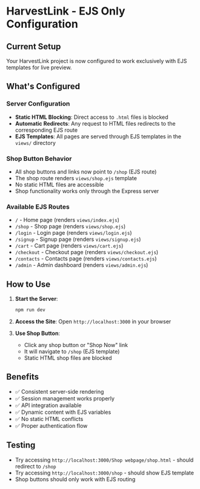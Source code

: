 # HarvestLink - EJS Only Configuration

## Current Setup
Your HarvestLink project is now configured to work exclusively with EJS templates for live preview.

## What's Configured

### Server Configuration
- **Static HTML Blocking**: Direct access to `.html` files is blocked
- **Automatic Redirects**: Any request to HTML files redirects to the corresponding EJS route
- **EJS Templates**: All pages are served through EJS templates in the `views/` directory

### Shop Button Behavior
- All shop buttons and links now point to `/shop` (EJS route)
- The shop route renders `views/shop.ejs` template
- No static HTML files are accessible
- Shop functionality works only through the Express server

### Available EJS Routes
- `/` - Home page (renders `views/index.ejs`)
- `/shop` - Shop page (renders `views/shop.ejs`) 
- `/login` - Login page (renders `views/login.ejs`)
- `/signup` - Signup page (renders `views/signup.ejs`)
- `/cart` - Cart page (renders `views/cart.ejs`)
- `/checkout` - Checkout page (renders `views/checkout.ejs`)
- `/contacts` - Contacts page (renders `views/contacts.ejs`)
- `/admin` - Admin dashboard (renders `views/admin.ejs`)

## How to Use

1. **Start the Server**: 
   ```bash
   npm run dev
   ```

2. **Access the Site**: 
   Open `http://localhost:3000` in your browser

3. **Use Shop Button**: 
   - Click any shop button or "Shop Now" link
   - It will navigate to `/shop` (EJS template)
   - Static HTML shop files are blocked

## Benefits
- ✅ Consistent server-side rendering
- ✅ Session management works properly
- ✅ API integration available
- ✅ Dynamic content with EJS variables
- ✅ No static HTML conflicts
- ✅ Proper authentication flow

## Testing
- Try accessing `http://localhost:3000/Shop webpage/shop.html` - should redirect to `/shop`
- Try accessing `http://localhost:3000/shop` - should show EJS template
- Shop buttons should only work with EJS routing
